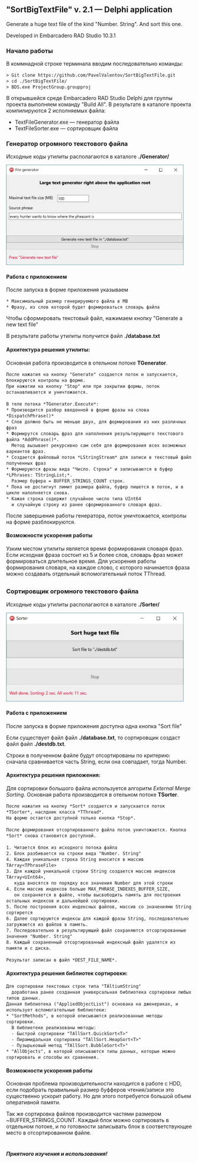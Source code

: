 ## "SortBigTextFile" v. 2.1 — Delphi application 
Generate a huge text file of the kind "Number. String". And sort this one.

Developed in Embarcadero RAD Studio 10.3.1

### Начало работы
В коммнадной строке терминала вводим последовательно команды: 

    > Git clone https://github.com/PavelValentov/SortBigTextFile.git    
    > cd ./SortBigTextFile/   
    > BDS.exe ProjectGroup.groupproj 

В открывшейся среде Embarcadero RAD Studio Delphi для группы проекта выполняем команду "Build All".
В результате в каталоге проекта компилируются 2 исполняемых файла:
* TextFileGenerator.exe — генератор файла
* TextFileSorter.exe — сортировщик файла

### Генератор огромного текстового файла

Исходные коды утилиты располагаются в каталоге **./Generator/**

<img src='https://github.com/PavelValentov/SortBigTextFile/blob/master/Results/generator.jpg' width=480>

#### Работа с приложением

После запуска в форме приложения указываем

    * Максимальный размер генерируемого файла в MB
    * Фразу, из слов которой будет формироваться словарь файла

Чтобы сформировать текстовый файл, нажимаем кнопку "Generate a new text file"

В результате работы утилиты получится файл **./database.txt**

#### Архитектура решения утилиты:
 
Основная работа производится в отельном потоке **TGenerator**.

```text
После нажатия на кнопку "Generate" создается поток и запускается, блокируются контролы на форме.
При нажатии на кнопку "Stop" или при закрытии формы, поток останавливается и уничтожается.

В теле потока *TGenerator.Execute*:
* Производится разбор введенной в форме фразы на слова *DispatchPhrase()*
* Слов должно быть не меньше двух, для формирования из них различных фраз
* Формирутся словарь фраз для наполнения результирующего текстового файла *AddPhrase()*.
  Метод вызывает рекурсивно сам себя для формирования всех возможных вариантов фраз.
* Создается файловый поток *LStringStream* для записи в текстовый файл полученных фраз
* Формируются фразы вида "Число. Строка" и записываются в буфер *LPhrases: TStringList;*.
  Размер буфера = BUFFER_STRINGS_COUNT строк.
* Пока не достигнут лимит размера файла, буфер пишется в поток, и в цикле наполняется снова.
* Кажая строка содержит случайное число типа UInt64
  и случайную строку из ранее сформированного словаря фраз.     
```
После завершения работы генератора, поток уничтожается, контролы на форме разблокируются.

#### Возможности ускорения работы

Узким местом утилиты является время формирования словаря фраз.
Если исходная фраза состоит из 5 и более слов, словарь фраз может формироваться длительное время.
Для ускорения работы формирования словаря, на каждое слово, с которого начинается фраза можно создавать отдельный вспомогательный поток TThread.

##

### Сортировщик огромного текстового файла

Исходные коды утилиты располагаются в каталоге **./Sorter/**

<img src='https://github.com/PavelValentov/SortBigTextFile/blob/master/Results/sorter.jpg' width=480>

#### Работа с приложением

После запуска в форме приложения доступна одна кнопка "Sort file"

Если существует файл файл **./database.txt**,
то сортировщик создаст файл файл **./destdb.txt**.

Строки в полученном файле будут отсортированы по критерию: сначала сравнивается часть​ String​, если она совпадает, тогда​ Number.

#### Архитектура решения приложения:
 
Для сортировки большого файла используется алгоритм *External Merge Sorting*.
Основная работа производится в отельном потоке **TSorter**.

```text
После нажатия на кнопку *Sort* создается и запускается поток *TSorter*, наслдник класса *TThread*.
На форме остается доступной только кнопка *Stop*.

После формирования отсортированного файла поток уничтожается. Кнопка *Sort* снова становится доступной.

1. Читается блок из исходного потока файла
2. Блок разбивается на строки вида "Number. String"
4. Каждая уникальная строка String вносится в массив TArray<TPhraseFile>
3. Для каждой уникальной строки String создается массив индексов TArray<UInt64>,
   куда вносятся по порядку все значения Number для этой строки
4. Если массив индексов больше MAX_PHRASE_INDEXES_BUFFER_SIZE,
   он сохраняется в файле, чтобы высвободить память для построения остальных индексов и дальнейшей сортировки.
5. После построения всех индексных файлов, массив со значениями String сортирется
6. Далее сортируются индексы для каждой фразы String, последовательно загружаются из файлов в память.
7. Последовательно в результирующий файл сохраняются отсортированные значения "Number. String"
8. Каждый сохраненный отсортированный индексный файл удалятся из памяти и с диска.    

Результат записан в файл *DEST_FILE_NAME*. 
```

#### Архитектура решения библиотек сортировки:

```text
Для сортировки текстовых строк типа "TAltiumString"
  доработана ранее созданная универсальная библиотека сортировки любых типов данных.
Данная библиотека ("AppliedObjectList") основана на дженериках, и использует вспомогательные библиотеки:
* "SortMethods", в которой описываются реализованные методы сортировки.
  В библиетеке реализованы методы:
  - Быстрой сортировки "TAllSort.QuickSort<T>"
  - Пирамидальная сортировка "TAllSort.HeapSort<T>"
  - Пузырьковый метод "TAllSort.BubbleSort<T>"
* "AllObjects", в которой описываются типы данных, которые можно сортировать и способы их сравнения. 
```

#### Возможности ускорения работы

Основная проблема производительности находится в работе с HDD,
если подобрать правильный размер буфферов чтения/записи это существенно ускорит работу.
Но для этого потребуется большой объем оперативной памяти. 

Так же сортировка файлов производится частями размером ~BUFFER_STRINGS_COUNT.
Каждый блок можно сортировать в отдельном потоке,
и по готовности записывать блок в соответствующее место в отсортированном файле.

#
##### Приятного изучения и использования!

